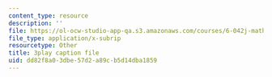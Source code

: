 ```yaml
---
content_type: resource
description: ''
file: https://ol-ocw-studio-app-qa.s3.amazonaws.com/courses/6-042j-mathematics-for-computer-science-spring-2015/dd82f8a03dbe57d2a89cb5d14dba1859_gFD1Lp6zK3w.vtt
file_type: application/x-subrip
resourcetype: Other
title: 3play caption file
uid: dd82f8a0-3dbe-57d2-a89c-b5d14dba1859
---
```

